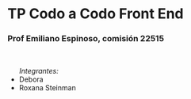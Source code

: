 # TP Codo a Codo Front End
<h3> Prof Emiliano Espinoso, comisión 22515 </h3>
<br>
<ul> <i> Integrantes: </i>
  <br>
  <li> Debora
  <li> Roxana Steinman
 </ul>
<br> 
